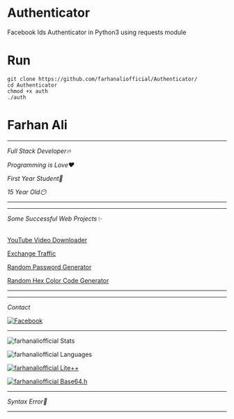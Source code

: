 # Authenticator
Facebook Ids Authenticator in Python3 using requests module
# Run
```
git clone https://github.com/farhanaliofficial/Authenticator/
cd Authenticator
chmod +x auth
./auth
```
#
# Farhan Ali

___

_*Full Stack Developer*🔥_<br>

_*Programming is Love*❤️_<br>

_*First Year Student*🌚_<br>

_*15 Year Old*😶_<br>

___

___

_*Some Successful Web Projects*✨_<br><br>

<a href="https://ytdown.ga/">YouTube Video Downloader</a><br>

<a href="https://exchangetraffic.ml">Exchange Traffic</a>

<a href="https://farhanaliofficial.github.io/Random-Password-Generator/">Random Password Generator</a><br>

<a href="https://farhanaliofficial.github.io/Hex-Color-Code-Generator/">Random Hex Color Code Generator</a>

___

___

_Contact_<br>

[![Facebook](https://img.shields.io/badge/Facebook-Farhan%20Ali-blue?style=flat-square&logo=facebook)](https://www.facebook.com/farhan.ali.0001)

___

![farhanaliofficial Stats](https://github-readme-stats.vercel.app/api?username=farhanaliofficial&show_icons=true&theme=dracula)

![farhanaliofficial Languages](https://github-readme-stats.vercel.app/api/top-langs/?username=farhanaliofficial&theme=dracula)

[![farhanaliofficial Lite++](https://github-readme-stats.vercel.app/api/pin/?username=farhanaliofficial&repo=Lite&show_owner=true&theme=dracula)](https://github.com/farhanaliofficial/Lite)

[![farhanaliofficial Base64.h](https://github-readme-stats.vercel.app/api/pin/?username=farhanaliofficial&repo=Base64.h&show_owner=true&theme=dracula)](https://github.com/farhanaliofficial/Base64.h)

___

_*Syntax Error*🤧_

___
